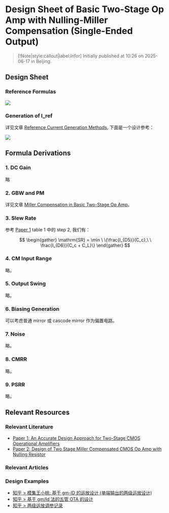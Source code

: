 # Design Sheet of Basic Two-Stage Op Amp with Nulling-Miller Compensation (Single-Ended Output)

> [!Note|style:callout|label:Infor]
Initially published at 10:26 on 2025-06-17 in Beijing.

## Design Sheet

### Reference Formulas 

<div class="center"><img src="https://imagebank-0.oss-cn-beijing.aliyuncs.com/VS-PicGo/2025-06-22-14-42-24_Design Sheet of Basic Two-Stage Op Amp with Nulling-Miller Compensation.png"/></div>

### Generation of I_ref

详见文章 [Reference Current Generation Methods](<AnalogIC/Reference Current Generation Methods.md>), 下面是一个设计参考：

<div class="center"><img src="https://imagebank-0.oss-cn-beijing.aliyuncs.com/VS-PicGo/2025-06-22-14-44-11_Design Sheet of Basic Two-Stage Op Amp with Nulling-Miller Compensation.png"/></div>

## Formula Derivations

### 1. DC Gain

略

### 2. GBW and PM

详见文章 [Miller Compensation in Basic Two-Stage Op Amp](<AnalogIC/Miller Compensation in Basic Two-Stage Op Amp.md>)。

### 3. Slew Rate 

<!-- 参考 [知乎 > 模集王小桃: 运放的压摆过程与压摆率 Slewing of OTA with Capacitive Feedback](https://zhuanlan.zhihu.com/p/13230451810) 第三小节**三、两级运放的压摆过程** -->

参考 [Paper 1](https://ieeexplore.ieee.org/document/7804049) table 1 中的 step 2, 我们有：

$$
\begin{gather}
\mathrm{SR} = \min \ \{\frac{I_{D5}}{C_c},\ \ \frac{I_{D6}}{C_c + C_L}\}
\end{gather}
$$

### 4. CM Input Range

略。

### 5. Output Swing

略。

### 6. Biasing Generation

可以考虑普通 mirror 或 cascode mirror 作为偏置电路。

### 7. Noise

略。

### 8. CMRR 

略。

### 9. PSRR 

略。



## Relevant Resources

### Relevant Literature
- [Paper 1: An Accurate Design Approach for Two-Stage CMOS Operational Amplifiers](https://ieeexplore.ieee.org/document/7804049)
- [Paper 2: Design of Two Stage Miller Compensated CMOS Op Amp with Nulling Resistor](<Papers/Design of Op Amp/Design of Two Stage Miller Compensated CMOS  Opamp with Nulling Resistor.md>)



### Relevant Articles

### Design Examples
- [知乎 > 模集王小桃: 基于 gm-ID 的运放设计 (单端输出的两级运放设计)](https://zhuanlan.zhihu.com/p/18217441114)
- [知乎 > 基于 gm/Id 法的五管 OTA 的设计](https://zhuanlan.zhihu.com/p/621225975)
- [知乎 > 两级运放调参记录](https://zhuanlan.zhihu.com/p/1913346894513546931)